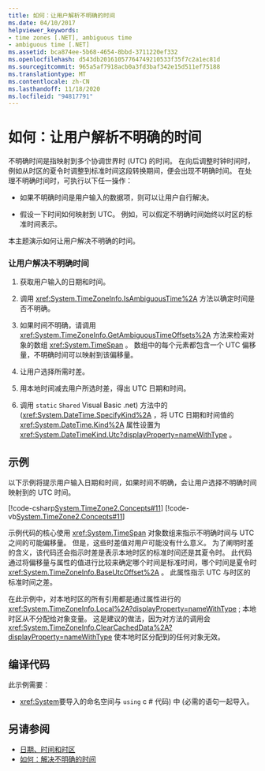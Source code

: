 ```yaml
---
title: 如何：让用户解析不明确的时间
ms.date: 04/10/2017
helpviewer_keywords:
- time zones [.NET], ambiguous time
- ambiguous time [.NET]
ms.assetid: bca874ee-5b68-4654-8bbd-3711220ef332
ms.openlocfilehash: d543db20161057764749210533f35f7c2a1ec81d
ms.sourcegitcommit: 965a5af7918acb0a3fd3baf342e15d511ef75188
ms.translationtype: MT
ms.contentlocale: zh-CN
ms.lasthandoff: 11/18/2020
ms.locfileid: "94817791"
---
```

# <a name="how-to-let-users-resolve-ambiguous-times"></a>如何：让用户解析不明确的时间

不明确时间是指映射到多个协调世界时 (UTC) 的时间。 在向后调整时钟时间时，例如从时区的夏令时调整到标准时间这段转换期间，便会出现不明确时间。 在处理不明确时间时，可执行以下任一操作：

- 如果不明确时间是用户输入的数据项，则可以让用户自行解决。

- 假设一下时间如何映射到 UTC。 例如，可以假定不明确时间始终以时区的标准时间表示。

本主题演示如何让用户解决不明确的时间。

### <a name="to-let-a-user-resolve-an-ambiguous-time"></a>让用户解决不明确时间

1. 获取用户输入的日期和时间。

2. 调用 <xref:System.TimeZoneInfo.IsAmbiguousTime%2A> 方法以确定时间是否不明确。

3. 如果时间不明确，请调用 <xref:System.TimeZoneInfo.GetAmbiguousTimeOffsets%2A> 方法来检索对象的数组 <xref:System.TimeSpan> 。 数组中的每个元素都包含一个 UTC 偏移量，不明确时间可以映射到该偏移量。

4. 让用户选择所需时差。

5. 用本地时间减去用户所选时差，得出 UTC 日期和时间。

6. 调用 `static` `Shared` Visual Basic .net) 方法中的 (<xref:System.DateTime.SpecifyKind%2A> ，将 UTC 日期和时间值的 <xref:System.DateTime.Kind%2A> 属性设置为 <xref:System.DateTimeKind.Utc?displayProperty=nameWithType> 。

## <a name="example"></a>示例

以下示例将提示用户输入日期和时间，如果时间不明确，会让用户选择不明确时间映射到的 UTC 时间。

[!code-csharp[System.TimeZone2.Concepts#11](../../../samples/snippets/csharp/VS_Snippets_CLR_System/system.TimeZone2.Concepts/CS/TimeZone2Concepts.cs#11)]
[!code-vb[System.TimeZone2.Concepts#11](../../../samples/snippets/visualbasic/VS_Snippets_CLR_System/system.TimeZone2.Concepts/VB/TimeZone2Concepts.vb#11)]

示例代码的核心使用 <xref:System.TimeSpan> 对象数组来指示不明确时间与 UTC 之间的可能偏移量。 但是，这些时差值对用户可能没有什么意义。 为了阐明时差的含义，该代码还会指示时差是表示本地时区的标准时间还是其夏令时。 此代码通过将偏移量与属性的值进行比较来确定哪个时间是标准时间，哪个时间是夏令时 <xref:System.TimeZoneInfo.BaseUtcOffset%2A> 。 此属性指示 UTC 与时区的标准时间之差。

在此示例中，对本地时区的所有引用都是通过属性进行的 <xref:System.TimeZoneInfo.Local%2A?displayProperty=nameWithType> ; 本地时区从不分配给对象变量。 这是建议的做法，因为对方法的调用会 <xref:System.TimeZoneInfo.ClearCachedData%2A?displayProperty=nameWithType> 使本地时区分配到的任何对象无效。

## <a name="compiling-the-code"></a>编译代码

此示例需要：

- <xref:System>要导入的命名空间与 `using` c # 代码) 中 (必需的语句一起导入。

## <a name="see-also"></a>另请参阅

- [日期、时间和时区](index.md)
- [如何：解决不明确的时间](resolve-ambiguous-times.md)

